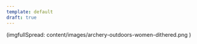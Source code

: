 ```yaml
---
template: default
draft: true
---
```


(imgfullSpread: content/images/archery-outdoors-women-dithered.png )

